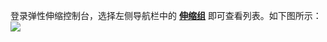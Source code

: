 登录弹性伸缩控制台，选择左侧导航栏中的 **[伸缩组](https://console.cloud.tencent.com/autoscaling/group)** 即可查看列表。如下图所示：
![](https://main.qcloudimg.com/raw/850836d9d0a5f091d1863cbc2886abdb.png)

